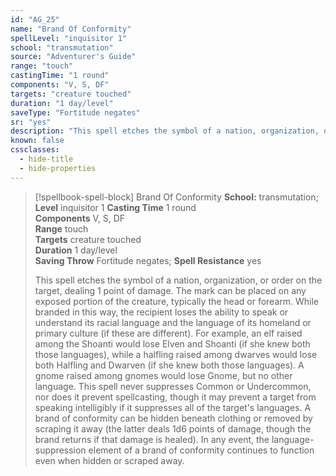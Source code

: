 ```yaml
---
id: "AG_25"
name: "Brand Of Conformity"
spellLevel: "inquisitor 1"
school: "transmutation"
source: "Adventurer's Guide"
range: "touch"
castingTime: "1 round"
components: "V, S, DF"
targets: "creature touched"
duration: "1 day/level"
saveType: "Fortitude negates"
sr: "yes"
description: "This spell etches the symbol of a nation, organization, or order on the target, dealing 1 point of damage. The mark can be placed on any exposed portion of the creature, typically the head or forearm. While branded in this way, the recipient loses the ability to speak or understand its racial language and the language of its homeland or primary culture (if these are different). For example, an elf raised among the Shoanti would lose Elven and Shoanti (if she knew both those languages), while a halfling raised among dwarves would lose both Halfling and Dwarven (if she knew both those languages). A gnome raised among gnomes would lose Gnome, but no other language. This spell never suppresses Common or Undercommon, nor does it prevent spellcasting, though it may prevent a target from speaking intelligibly if it suppresses all of the target's languages. A brand of conformity can be hidden beneath clothing or removed by scraping it away (the latter deals 1d6 points of damage, though the brand returns if that damage is healed). In any event, the language-suppression element of a brand of conformity continues to function even when hidden or scraped away."
known: false
cssclasses:
  - hide-title
  - hide-properties
---
```


> [!spellbook-spell-block] Brand Of Conformity
> **School:** transmutation; **Level** inquisitor 1
> **Casting Time** 1 round  
> **Components** V, S, DF  
> **Range** touch  
> **Targets** creature touched  
> **Duration** 1 day/level  
> **Saving Throw** Fortitude negates; **Spell Resistance** yes
> 
> This spell etches the symbol of a nation, organization, or order on the target, dealing 1 point of damage. The mark can be placed on any exposed portion of the creature, typically the head or forearm. While branded in this way, the recipient loses the ability to speak or understand its racial language and the language of its homeland or primary culture (if these are different). For example, an elf raised among the Shoanti would lose Elven and Shoanti (if she knew both those languages), while a halfling raised among dwarves would lose both Halfling and Dwarven (if she knew both those languages). A gnome raised among gnomes would lose Gnome, but no other language. This spell never suppresses Common or Undercommon, nor does it prevent spellcasting, though it may prevent a target from speaking intelligibly if it suppresses all of the target's languages. A brand of conformity can be hidden beneath clothing or removed by scraping it away (the latter deals 1d6 points of damage, though the brand returns if that damage is healed). In any event, the language-suppression element of a brand of conformity continues to function even when hidden or scraped away.